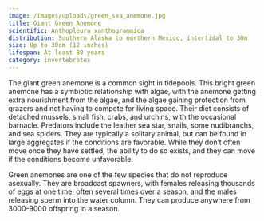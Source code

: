 ```yaml
---
image: /images/uploads/green_sea_anemone.jpg
title: Giant Green Anemone
scientific: Anthopleura xanthogrammica
distribution: Southern Alaska to northern Mexico, intertidal to 30m
size: Up to 30cm (12 inches)
lifespan: At least 80 years
category: invertebrates
---
```


The giant green anemone is a common sight in tidepools. This bright green anemone has a symbiotic relationship with algae, with the anemone getting extra nourishment from the algae, and the algae gaining protection from grazers and not having to compete for living space. Their diet consists of detached mussels, small fish, crabs, and urchins, with the occasional barnacle. Predators include the leather sea star, snails, some nudibranchs, and sea spiders. They are typically a solitary animal, but can be found in large aggregates if the conditions are favorable. While they don’t often move once they have settled, the ability to do so exists, and they can move if the conditions become unfavorable.

Green anemones are one of the few species that do not reproduce asexually. They are broadcast spawners, with females releasing thousands of eggs at one time, often several times over a season, and the males releasing sperm into the water column. They can produce anywhere from 3000-9000 offspring in a season.
